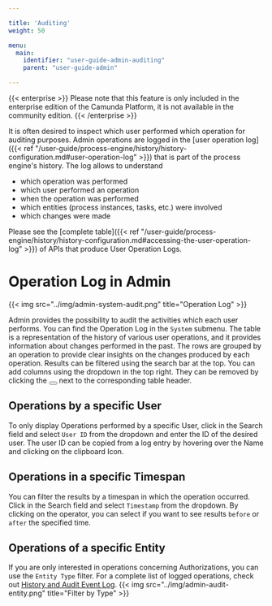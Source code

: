 ```yaml
---

title: 'Auditing'
weight: 50

menu:
  main:
    identifier: "user-guide-admin-auditing"
    parent: "user-guide-admin"

---
```

{{< enterprise >}}
  Please note that this feature is only included in the enterprise edition of the Camunda Platform, it is not available in the community edition.
{{< /enterprise >}}

It is often desired to inspect which user performed which operation for auditing purposes. Admin operations are logged in the [user operation log]({{< ref "/user-guide/process-engine/history/history-configuration.md#user-operation-log" >}}) that is part of the process engine's history. The log allows to understand

* which operation was performed
* which user performed an operation
* when the operation was performed
* which entities (process instances, tasks, etc.) were involved
* which changes were made

Please see the [complete table]({{< ref "/user-guide/process-engine/history/history-configuration.md#accessing-the-user-operation-log" >}}) of APIs that produce User Operation Logs.

# Operation Log in Admin
{{< img src="../img/admin-system-audit.png" title="Operation Log" >}}

Admin provides the possibility to audit the activities which each user performs. You can find the Operation Log in the `System` submenu. The table is a representation of the history of various user operations, and it provides information about changes performed in the past. The rows are grouped by an operation to provide clear insights on the changes produced by each operation. Results can be filtered using the search bar at the top. You can add columns using the dropdown in the top right. They can be removed by clicking the <button class="btn btn-xs"><i class="glyphicon glyphicon-remove"></i></button> next to the corresponding table header.

## Operations by a specific User
To only display Operations performed by a specific User, click in the Search field and select `User ID` from the dropdown and enter the ID of the desired user. The user ID can be copied from a log entry by hovering over the Name and clicking on the clipboard Icon.

## Operations in a specific Timespan
You can filter the results by a timespan in which the operation occurred. Click in the Search field and select `Timestamp` from the dropdown. By clicking on the operator, you can select if you want to see results `before` or `after` the specified time.

## Operations of a specific Entity
If you are only interested in operations concerning Authorizations, you can use the `Entity Type` filter. For a complete list of logged operations, check out [History and Audit Event Log](/user-guide/process-engine/history/#glossary-of-operations-logged-in-the-user-operation-log).
{{< img src="../img/admin-audit-entity.png" title="Filter by Type" >}}
